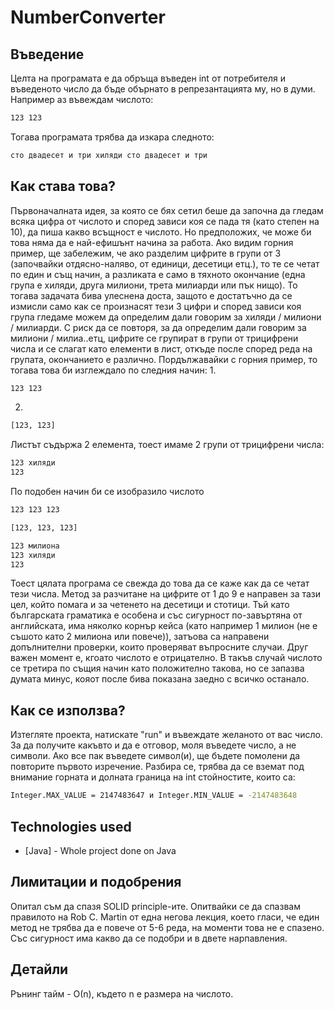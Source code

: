 # NumberConverter

## Въведение
Целта на програмата е да обръща въведен int от потребителя и въведеното число да бъде обърнато в репрезантацията му, но в думи. Например аз въвеждам числото:
```sh
123 123
```
Тогава програмата трябва да изкара следното: 
```sh
сто двадесет и три хиляди сто двадесет и три
```


## Как става това?
Първоначалната идея, за която се бях сетил беше да започна да гледам всяка цифра от числото и според зависи коя се пада тя (като степен на 10), да пиша какво всъщност е числото.
Но предположих, че може би това няма да е най-ефишънт начина за работа. Ако видим горния пример, ще забележим, че ако разделим цифрите в групи от 3 (започвайки отдясно-наляво, от единици, десетици етц.), то те се четат по един и същ начин, а разликата е само в тяхното окончание (една група е хиляди, друга милиони, трета милиарди или пък нищо). То тогава задачата бива улеснена доста, защото е достатъчно да се измисли само как се произнасят тези 3 цифри и според зависи коя група гледаме можем да определим дали говорим за хиляди / милиони / милиарди.
С риск да се повторя, за да определим дали говорим за милиони / милиа..етц, цифрите се групират в групи от трицифрени числа и се слагат като елементи в лист, откъде после според реда на групата, окончанието е различно. Пордължавайки с горния пример, то тогава това би изглеждало по следния начин:
1.
```sh
123 123
```
2.
```sh
[123, 123]
```
Листът съдържа 2 елемента, тоест имаме 2 групи от трицифрени числа:
```sh
123 хиляди 
123
```
По подобен начин би се изобразило числото 
```sh
123 123 123
```
```sh
[123, 123, 123]
```
```sh
123 милиона 
123 хиляди
123
```
Тоест цялата програма се свежда до това да се каже как да се четат тези числа. Метод за разчитане на цифрите от 1 до 9 е направен за тази цел, който помага и за четенето на десетици и стотици.
Тъй като българската граматика е особена и със сигурност по-завъртяна от английската, има няколко корнър кейса (като например 1 милион (не е съшото като 2 милиона или повече)), затъова са направени допълнителни проверки, които проверяват въпросните случаи.
Друг важен момент е, кгоато числото е отрицателно. В такъв случай числото се третира по същия начин като положително такова, но се запазва думата минус, кояот после бива показана заедно с всичко останало.

## Как се използва?
Изтегляте проекта, натискате "run" и въвеждате желаното от вас число. За да получите какъвто и да е отговор, моля въведете число, а не символи. Ако все пак въведете символ(и), ще бъдете помолени да повторите първото изречение.
Разбира се, трябва да се вземат под внимание горната и долната граница на int стойностите, които са: 
```sh
Integer.MAX_VALUE = 2147483647 и Integer.MIN_VALUE = -2147483648
```

## Technologies used
- [Java] - Whole project done on Java

## Лимитации и подобрения
Опитал съм да спазя SOLID principle-ите. Опитвайки се да спазвам правилото на Rob C. Martin от една негова лекция, което гласи, че един метод не трябва да е повече от 5-6 реда, на моменти това не е спазено. Със сигурност има какво да се подобри и в двете нарпавления. 

## Детайли
Рънинг тайм - О(n), където n е размера на числото.
